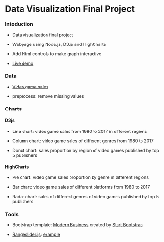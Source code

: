 # Data Visualization Final Project

### Intoduction

* Data visualization final project

* Webpage using Node.js, D3.js and HighCharts

* Add Html controls to make graph interactive

* [Live demo](http://vanptain.io/portfolio/data_viz/final/index.html)

### Data

* [Video game sales](https://www.kaggle.com/gregorut/videogamesales)

* preprocess: remove missing values

### Charts

#### D3js

* Line chart: video game sales from 1980 to 2017 in different regions

* Column chart: video game sales of different genres from 1980 to 2017 

* Donut chart: sales proportion by region of video games published by top 5 publishers

#### HighCharts

* Pie chart: video game sales proportion by genre in different regions

* Bar chart: video game sales of different platforms from 1980 to 2017

* Radar chart: sales of different genres of video games published by top 5 publishers 

### Tools

* Bootstrap template: [Modern Business](https://startbootstrap.com/template-overviews/modern-business/) created by [Start Bootstrap](http://startbootstrap.com/)

* [Rangeslider.js](http://rangeslider.js.org): [example](http://codepen.io/danielmdesigns/pen/rWqbam)